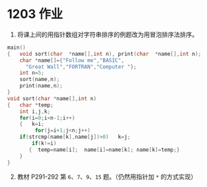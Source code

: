 # 1203 作业

1. 将课上间的用指针数组对字符串排序的例题改为用冒泡排序法排序。

```c
main()
{   void sort(char  *name[],int n), print(char  *name[],int n);
    char *name[]={"Follow me","BASIC",
      "Great Wall","FORTRAN","Computer "};
    int n=5;
    sort(name,n);
    print(name,n);
}
void sort(char *name[],int n)
{   char *temp;
    int i,j,k;
    for(i=0;i<n-1;i++)
    {   k=i;
         for(j=i+1;j<n;j++)
	if(strcmp(name[k],name[j])>0)   k=j;
        if(k!=i)
       {  temp=name[i];  name[i]=name[k]; name[k]=temp;}
    }
}
```

2. 教材 P291-292 第 `6`、`7`、`9`、`15` 题。（仍然用指针加 `*` 的方式实现）
